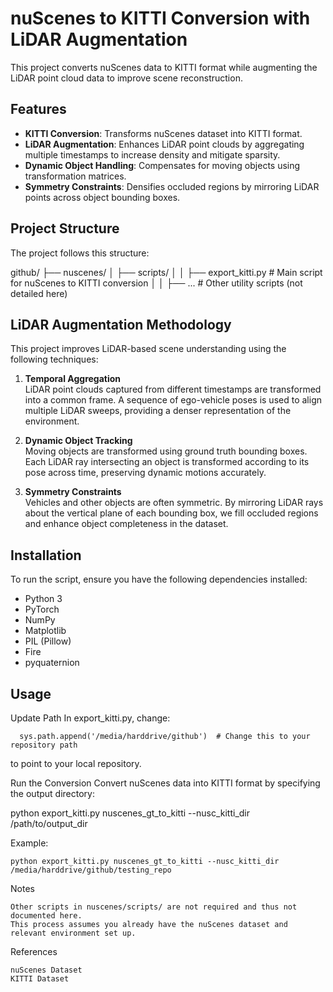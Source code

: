 # nuScenes to KITTI Conversion with LiDAR Augmentation

This project converts nuScenes data to KITTI format while augmenting the LiDAR point cloud data to improve scene reconstruction.

## Features
- **KITTI Conversion**: Transforms nuScenes dataset into KITTI format.
- **LiDAR Augmentation**: Enhances LiDAR point clouds by aggregating multiple timestamps to increase density and mitigate sparsity.
- **Dynamic Object Handling**: Compensates for moving objects using transformation matrices.
- **Symmetry Constraints**: Densifies occluded regions by mirroring LiDAR points across object bounding boxes.

## Project Structure
The project follows this structure:

github/ ├── nuscenes/ │ ├── scripts/ │ │ ├── export_kitti.py # Main script for nuScenes to KITTI conversion │ │ ├── ... # Other utility scripts (not detailed here)


## LiDAR Augmentation Methodology
This project improves LiDAR-based scene understanding using the following techniques:

1. **Temporal Aggregation**  
   LiDAR point clouds captured from different timestamps are transformed into a common frame. A sequence of ego-vehicle poses is used to align multiple LiDAR sweeps, providing a denser representation of the environment.

2. **Dynamic Object Tracking**  
   Moving objects are transformed using ground truth bounding boxes. Each LiDAR ray intersecting an object is transformed according to its pose across time, preserving dynamic motions accurately.

3. **Symmetry Constraints**  
   Vehicles and other objects are often symmetric. By mirroring LiDAR rays about the vertical plane of each bounding box, we fill occluded regions and enhance object completeness in the dataset.

## Installation
To run the script, ensure you have the following dependencies installed:
- Python 3
- PyTorch
- NumPy
- Matplotlib
- PIL (Pillow)
- Fire
- pyquaternion

## Usage
Update Path
In export_kitti.py, change:
    
      sys.path.append('/media/harddrive/github')  # Change this to your repository path 
    
to point to your local repository.

Run the Conversion
Convert nuScenes data into KITTI format by specifying the output directory:

python export_kitti.py nuscenes_gt_to_kitti --nusc_kitti_dir /path/to/output_dir

Example:

    python export_kitti.py nuscenes_gt_to_kitti --nusc_kitti_dir /media/harddrive/github/testing_repo

Notes

    Other scripts in nuscenes/scripts/ are not required and thus not documented here.
    This process assumes you already have the nuScenes dataset and relevant environment set up.

References

    nuScenes Dataset
    KITTI Dataset
